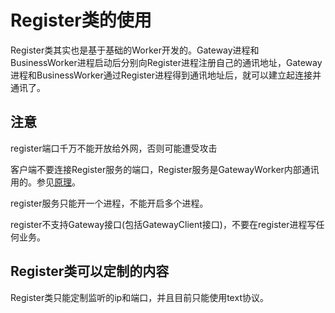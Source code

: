 # Register类的使用
Register类其实也是基于基础的Worker开发的。Gateway进程和BusinessWorker进程启动后分别向Register进程注册自己的通讯地址，Gateway进程和BusinessWorker通过Register进程得到通讯地址后，就可以建立起连接并通讯了。

## 注意
register端口千万不能开放给外网，否则可能遭受攻击

客户端不要连接Register服务的端口，Register服务是GatewayWorker内部通讯用的。参见[原理](principle.md)。

register服务只能开一个进程，不能开启多个进程。

register不支持Gateway接口(包括GatewayClient接口)，不要在register进程写任何业务。

## Register类可以定制的内容

Register类只能定制监听的ip和端口，并且目前只能使用text协议。
